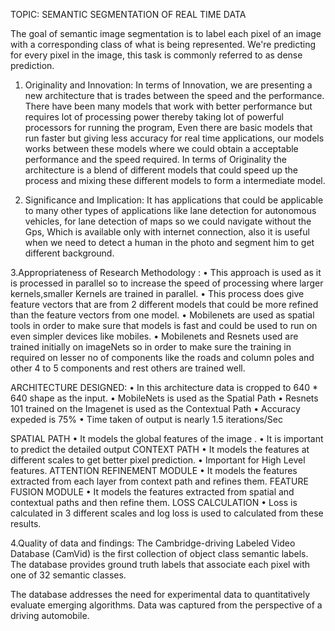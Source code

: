 TOPIC: SEMANTIC SEGMENTATION OF REAL TIME DATA

The goal of semantic image segmentation is to label each pixel of an image with a corresponding class of what is being represented. 
We're predicting for every pixel in the image, this task is commonly referred to as dense prediction.

1. Originality and Innovation:
	In terms of Innovation, we are presenting a new architecture that is trades between the speed and the performance. There have been many models that work with better performance but requires lot of processing power thereby taking lot of powerful processors for  running the program, Even there are basic models that run faster but giving less accuracy for real time applications, our models works between these models where we could obtain a acceptable performance and the speed required.
	In terms of Originality the architecture is a blend of different models that could speed up the process and mixing these different models to form a intermediate model.

2. Significance and Implication:
	It has applications that could be applicable to many other types of applications like lane detection for autonomous vehicles, for lane detection of maps so we could navigate without the Gps, Which is available only with internet connection, also it is useful when we need to detect a human in the photo and segment him to get different background.
	
3.Appropriateness of Research Methodology :
	•	This approach is used as it is processed in parallel so to increase the speed of processing where larger kernels,smaller Kernels are trained in parallel.
	•	This process does give feature vectors that are from 2 different models that could be more refined than the feature vectors from one model.
	•	Mobilenets are used as spatial tools in order to make sure that models is fast and could be used to run on even simpler devices like mobiles.
	•	Mobilenets and Resnets used are trained initially on imageNets so in order to make sure the training in required on lesser no of components like the roads and column poles and other 4 to 5 components and rest others are trained well.


		
ARCHITECTURE DESIGNED:
	•	In this architecture data is cropped to 640 * 640 shape as the input.
	•	MobileNets is used as the Spatial Path 
	•	Resnets 101 trained on the Imagenet is used as the Contextual Path
	•	Accuracy expeded is 75%
	•	Time taken of output is nearly 1.5 iterations/Sec

SPATIAL PATH
	•	It models the global features of the image .
	•	It is important to predict the detailed output
CONTEXT PATH
	•	It models the features at different scales to get better pixel prediction.
	•	Important for High Level features.
ATTENTION REFINEMENT MODULE
	•	It models the features extracted from each layer from context path and refines them.
FEATURE FUSION MODULE
	•	It models the features extracted from spatial and contextual paths and then refine them.
LOSS CALCULATION
	•	Loss is calculated in 3 different scales and log loss is used to calculated from these results. 

4.Quality of data and findings:
	The Cambridge-driving Labeled Video Database (CamVid) is the first collection of object class semantic labels. The database provides ground truth labels that associate each pixel with one of 32 semantic classes.

The database addresses the need for experimental data to quantitatively evaluate emerging algorithms. Data was captured from the perspective of a driving automobile.
